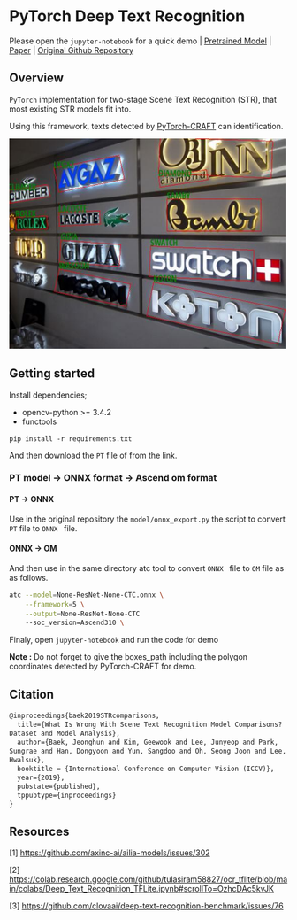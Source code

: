 # PyTorch Deep Text Recognition
Please open the `jupyter-notebook` for a quick demo | [Pretrained Model](https://onebox.huawei.com/p/c15d10921f844d83c23533394e7480e9) | [Paper](https://arxiv.org/pdf/1904.01906.pdf) | [Original Github Repository](https://github.com/clovaai/deep-text-recognition-benchmark)

## Overview
`PyTorch` implementation for two-stage Scene Text Recognition (STR), that most existing STR models fit into.

Using this framework, texts detected by [PyTorch-CRAFT](https://gitee.com/tianyu__zhou/pyacl_samples/tree/a800/acl_craft_pt) can identification.

<img width="500" alt="teaser" src="./figures/deep_text_reco.jpg">

## Getting started
Install dependencies;
- opencv-python >= 3.4.2
- functools

```
pip install -r requirements.txt
```
And then download the `PT` file of from the link.

### PT model -> ONNX format -> Ascend om format
#### PT -> ONNX
Use in the original repository  the `model/onnx_export.py` the script to convert `PT` file to `ONNX ` file.

#### ONNX -> OM
And then use in the same directory atc tool to convert `ONNX ` file to `OM` file as as follows.
```bash
atc --model=None-ResNet-None-CTC.onnx \
    --framework=5 \
    --output=None-ResNet-None-CTC 
    --soc_version=Ascend310 \
```

Finaly, open `jupyter-notebook` and run the code for demo

**Note :** Do not forget to give the boxes_path including the polygon coordinates detected by PyTorch-CRAFT for demo.

## Citation
```
@inproceedings{baek2019STRcomparisons,
  title={What Is Wrong With Scene Text Recognition Model Comparisons? Dataset and Model Analysis},
  author={Baek, Jeonghun and Kim, Geewook and Lee, Junyeop and Park, Sungrae and Han, Dongyoon and Yun, Sangdoo and Oh, Seong Joon and Lee, Hwalsuk},
  booktitle = {International Conference on Computer Vision (ICCV)},
  year={2019},
  pubstate={published},
  tppubtype={inproceedings}
}
```

## Resources
[1] https://github.com/axinc-ai/ailia-models/issues/302

[2] https://colab.research.google.com/github/tulasiram58827/ocr_tflite/blob/main/colabs/Deep_Text_Recognition_TFLite.ipynb#scrollTo=OzhcDAc5kvJK

[3] https://github.com/clovaai/deep-text-recognition-benchmark/issues/76